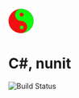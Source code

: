 
<img src="https://raw.githubusercontent.com/cyber-dojo/nginx/master/images/home_page_logo.png" alt="cyber-dojo yin/yang logo" width="50px" height="50px"/>

# C#, nunit

![Build Status](https://travis-ci.org/cyber-dojo-languages/csharp-nunit.svg?branch=master)
